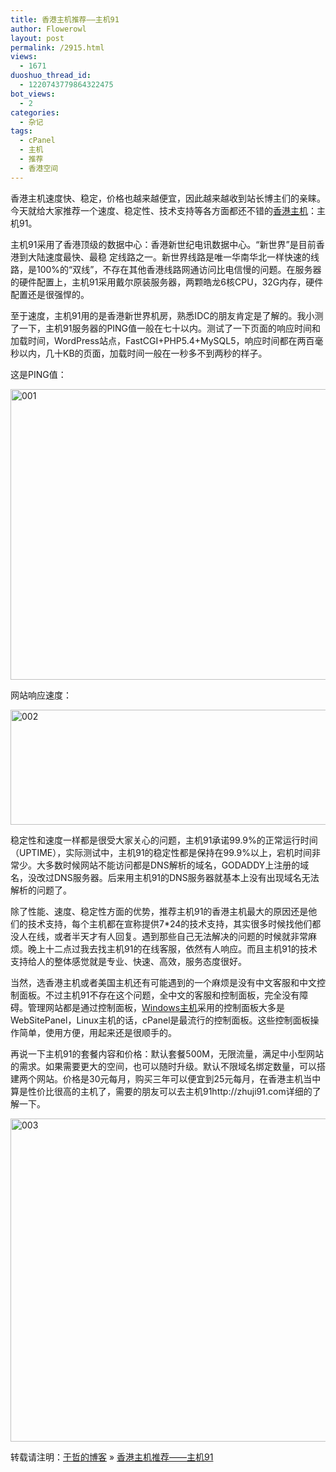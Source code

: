 ```yaml
---
title: 香港主机推荐——主机91
author: Flowerowl
layout: post
permalink: /2915.html
views:
  - 1671
duoshuo_thread_id:
  - 1220743779864322475
bot_views:
  - 2
categories:
  - 杂记
tags:
  - cPanel
  - 主机
  - 推荐
  - 香港空间
---
```

香港主机速度快、稳定，价格也越来越便宜，因此越来越收到站长博主们的亲睐。今天就给大家推荐一个速度、稳定性、技术支持等各方面都还不错的[香港主机][1]：主机91。

主机91采用了香港顶级的数据中心：香港新世纪电讯数据中心。“新世界”是目前香港到大陆速度最快、最稳 定线路之一。新世界线路是唯一华南华北一样快速的线路，是100%的“双线”，不存在其他香港线路网通访问比电信慢的问题。在服务器的硬件配置上，主机91采用戴尔原装服务器，两颗皓龙6核CPU，32G内存，硬件配置还是很强悍的。

至于速度，主机91用的是香港新世界机房，熟悉IDC的朋友肯定是了解的。我小测了一下，主机91服务器的PING值一般在七十以内。测试了一下页面的响应时间和加载时间，WordPress站点，FastCGI+PHP5.4+MySQL5，响应时间都在两百毫秒以内，几十KB的页面，加载时间一般在一秒多不到两秒的样子。

这是PING值：

[<img class="alignnone size-full wp-image-2912" alt="001" src="http://lazynight.me/wp-content/uploads/2013/05/001.jpg" width="585" height="465" />][2]

网站响应速度：

[<img class="alignnone size-full wp-image-2913" alt="002" src="http://lazynight.me/wp-content/uploads/2013/05/002.jpg" width="552" height="184" />][3]

稳定性和速度一样都是很受大家关心的问题，主机91承诺99.9%的正常运行时间（UPTIME），实际测试中，主机91的稳定性都是保持在99.9%以上，宕机时间非常少。大多数时候网站不能访问都是DNS解析的域名，GODADDY上注册的域名，没改过DNS服务器。后来用主机91的DNS服务器就基本上没有出现域名无法解析的问题了。

除了性能、速度、稳定性方面的优势，推荐主机91的香港主机最大的原因还是他们的技术支持，每个主机都在宣称提供7*24的技术支持，其实很多时候找他们都没人在线，或者半天才有人回复。遇到那些自己无法解决的问题的时候就非常麻烦。晚上十二点过我去找主机91的在线客服，依然有人响应。而且主机91的技术支持给人的整体感觉就是专业、快速、高效，服务态度很好。

<p align="left">
  当然，选香港主机或者美国主机还有可能遇到的一个麻烦是没有中文客服和中文控制面板。不过主机91不存在这个问题，全中文的客服和控制面板，完全没有障碍。管理网站都是通过控制面板，<a href="http://zhuji91.com/zhuji/windows">Windows主机</a>采用的控制面板大多是WebSitePanel，Linux主机的话，cPanel是最流行的控制面板。这些控制面板操作简单，使用方便，用起来还是很顺手的。
</p>

<p align="left">
  再说一下主机91的套餐内容和价格：默认套餐500M，无限流量，满足中小型网站的需求。如果需要更大的空间，也可以随时升级。默认不限域名绑定数量，可以搭建两个网站。价格是30元每月，购买三年可以便宜到25元每月，在香港主机当中算是性价比很高的主机了，需要的朋友可以去主机91http://zhuji91.com详细的了解一下。
</p>

<p align="left">
  <a href="http://lazynight.me/wp-content/uploads/2013/05/003.jpg"><img class="alignnone size-full wp-image-2914" alt="003" src="http://lazynight.me/wp-content/uploads/2013/05/003.jpg" width="971" height="517" /></a>
</p>

转载请注明：[于哲的博客][4] &raquo; [香港主机推荐——主机91][5]

 [1]: http://zhuji91.com/zhuji/xianggang
 [2]: http://lazynight.me/wp-content/uploads/2013/05/001.jpg
 [3]: http://lazynight.me/wp-content/uploads/2013/05/002.jpg
 [4]: http://localhost/wordpress
 [5]: http://localhost/wordpress/2915.html